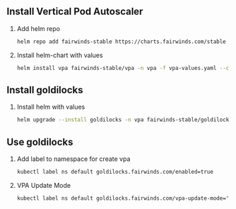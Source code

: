 ## Install Vertical Pod Autoscaler
1. Add helm repo
    ```bash
    helm repo add fairwinds-stable https://charts.fairwinds.com/stable
    ```

2. Install helm-chart with values
   ```bash
   helm install vpa fairwinds-stable/vpa -n vpa -f vpa-values.yaml --create-namespace        
   ```

## Install goldilocks

1. Install helm with values
   ```bash
   helm upgrade --install goldilocks -n vpa fairwinds-stable/goldilocks -f goldilocks-values.yaml
   ```

## Use goldilocks

1. Add label to namespace for create vpa
   ```bash
   kubectl label ns default goldilocks.fairwinds.com/enabled=true
   ```
2. VPA Update Mode
   ```bash
   kubectl label ns default goldilocks.fairwinds.com/vpa-update-mode="auto"
   ```
